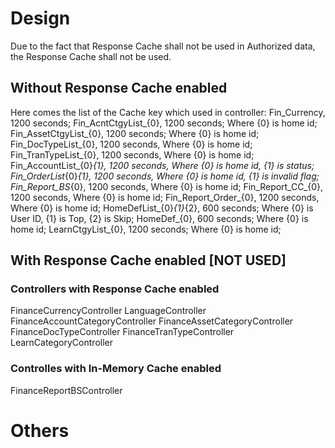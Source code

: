 ﻿# Design

Due to the fact that Response Cache shall not be used in Authorized data, the Response Cache shall not be used.

## Without Response Cache enabled
Here comes the list of the Cache key which used in controller:
Fin_Currency, 1200 seconds;
Fin_AcntCtgyList_{0}, 1200 seconds; Where {0} is home id;
Fin_AssetCtgyList_{0}, 1200 seconds; Where {0} is home id;
Fin_DocTypeList_{0}, 1200 seconds, Where {0} is home id;
Fin_TranTypeList_{0}, 1200 seconds, Where {0} is home id;
Fin_AccountList_{0}_{1}, 1200 seconds, Where {0} is home id, {1} is status;
Fin_OrderList_{0}_{1}, 1200 seconds, Where {0} is home id, {1} is invalid flag;
Fin_Report_BS_{0}, 1200 seconds, Where {0} is home id;
Fin_Report_CC_{0}, 1200 seconds, Where {0} is home id;
Fin_Report_Order_{0}, 1200 seconds, Where {0} is home id;
HomeDefList_{0}_{1}_{2}, 600 seconds; Where {0} is User ID, {1} is Top, {2} is Skip;
HomeDef_{0}, 600 seconds; Where {0} is home id;
LearnCtgyList_{0}, 1200 seconds; Where {0} is home id;

## With Response Cache enabled [NOT USED]
### Controllers with Response Cache enabled
FinanceCurrencyController
LanguageController
FinanceAccountCategoryController
FinanceAssetCategoryController
FinanceDocTypeController
FinanceTranTypeController
LearnCategoryController

### Controlles with In-Memory Cache enabled
FinanceReportBSController


# Others
